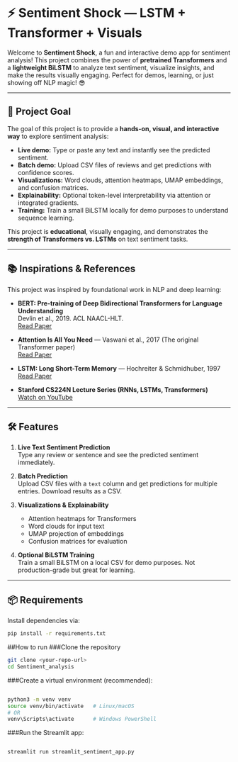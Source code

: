 # ⚡ Sentiment Shock — LSTM + Transformer + Visuals

Welcome to **Sentiment Shock**, a fun and interactive demo app for sentiment analysis! This project combines the power of **pretrained Transformers** and a **lightweight BiLSTM** to analyze text sentiment, visualize insights, and make the results visually engaging. Perfect for demos, learning, or just showing off NLP magic! 😎

---

## 🎯 Project Goal

The goal of this project is to provide a **hands-on, visual, and interactive way** to explore sentiment analysis:

- **Live demo:** Type or paste any text and instantly see the predicted sentiment.
- **Batch demo:** Upload CSV files of reviews and get predictions with confidence scores.
- **Visualizations:** Word clouds, attention heatmaps, UMAP embeddings, and confusion matrices.
- **Explainability:** Optional token-level interpretability via attention or integrated gradients.
- **Training:** Train a small BiLSTM locally for demo purposes to understand sequence learning.

This project is **educational**, visually engaging, and demonstrates the **strength of Transformers vs. LSTMs** on text sentiment tasks.

---

## 📚 Inspirations & References

This project was inspired by foundational work in NLP and deep learning:

- **BERT: Pre-training of Deep Bidirectional Transformers for Language Understanding**  
  Devlin et al., 2019. ACL NAACL-HLT.  
  [Read Paper](https://aclanthology.org/N19-1423.pdf?utm_source=chatgpt.com)

- **Attention Is All You Need** — Vaswani et al., 2017 (The original Transformer paper)  
  [Read Paper](https://arxiv.org/pdf/1706.03762)

- **LSTM: Long Short-Term Memory** — Hochreiter & Schmidhuber, 1997  
  [Read Paper](https://www.bioinf.jku.at/publications/older/2604.pdf?utm_source=chatgpt.com)

- **Stanford CS224N Lecture Series (RNNs, LSTMs, Transformers)**  
  [Watch on YouTube](https://youtube.com/playlist?list=PLoROMvodv4rMFqRtEuo6SGjY4XbRIVRd4&si=rjSYNTZl2OzN8JkH)

---

## 🛠 Features

1. **Live Text Sentiment Prediction**  
   Type any review or sentence and see the predicted sentiment immediately.

2. **Batch Prediction**  
   Upload CSV files with a `text` column and get predictions for multiple entries. Download results as a CSV.

3. **Visualizations & Explainability**  
   - Attention heatmaps for Transformers  
   - Word clouds for input text  
   - UMAP projection of embeddings  
   - Confusion matrices for evaluation

4. **Optional BiLSTM Training**  
   Train a small BiLSTM on a local CSV for demo purposes. Not production-grade but great for learning.

---

## 📦 Requirements

Install dependencies via:

```bash
pip install -r requirements.txt

```
##How to run
###Clone the repository
```bash
git clone <your-repo-url>
cd Sentiment_analysis
```
###Create a virtual environment (recommended):

```bash

python3 -m venv venv
source venv/bin/activate   # Linux/macOS
# OR
venv\Scripts\activate      # Windows PowerShell

```
###Run the Streamlit app:
```bach

streamlit run streamlit_sentiment_app.py

```
